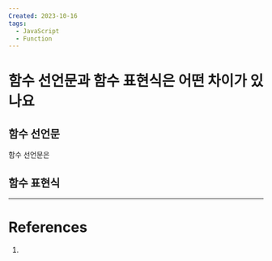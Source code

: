 ```yaml
---
Created: 2023-10-16
tags:
  - JavaScript
  - Function
---
```

# 함수 선언문과 함수 표현식은 어떤 차이가 있나요
## 함수 선언문
함수 선언문은 

## 함수 표현식

---
# References
1. 